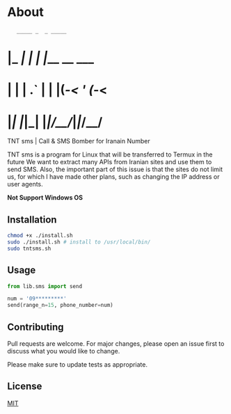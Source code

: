 # About


       _____ _  _ _____            
       
   #  |_   _| \| |_   _|___ __  ___
   
   #    | | | .` | | |(_-< '  \(_-<
   
   #    |_| |_|\_| |_|/__/_|_|_/__/
          
TNT sms |  Call &amp; SMS Bomber for Iranain Number

TNT sms is a program for Linux that will be transferred to Termux in the future
We want to extract many APIs from Iranian sites and use them to send SMS. Also, the important part of this issue is that the sites do not limit us, for which I have made other plans, such as changing the IP address or user agents.

**Not Support Windows OS**

## Installation

```bash
chmod +x ./install.sh
sudo ./install.sh # install to /usr/local/bin/
sudo tntsms.sh
```

## Usage

```python
from lib.sms import send

num = '09*********'
send(range_n=15, phone_number=num)
```

## Contributing

Pull requests are welcome. For major changes, please open an issue first
to discuss what you would like to change.

Please make sure to update tests as appropriate.

## License

[MIT](https://choosealicense.com/licenses/mit/)
